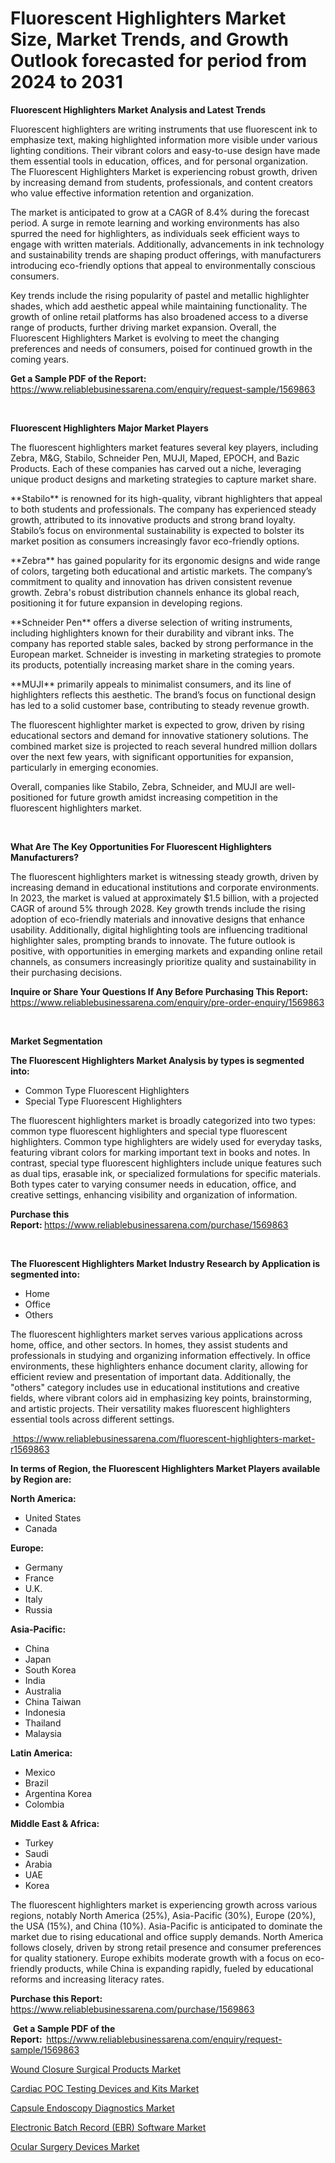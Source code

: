 <p><h1>Fluorescent Highlighters Market Size, Market Trends, and Growth Outlook forecasted for period from 2024 to 2031</h1></p><p><strong>Fluorescent Highlighters Market Analysis and Latest Trends</strong></p>
<p><p>Fluorescent highlighters are writing instruments that use fluorescent ink to emphasize text, making highlighted information more visible under various lighting conditions. Their vibrant colors and easy-to-use design have made them essential tools in education, offices, and for personal organization. The Fluorescent Highlighters Market is experiencing robust growth, driven by increasing demand from students, professionals, and content creators who value effective information retention and organization.</p><p>The market is anticipated to grow at a CAGR of 8.4% during the forecast period. A surge in remote learning and working environments has also spurred the need for highlighters, as individuals seek efficient ways to engage with written materials. Additionally, advancements in ink technology and sustainability trends are shaping product offerings, with manufacturers introducing eco-friendly options that appeal to environmentally conscious consumers.</p><p>Key trends include the rising popularity of pastel and metallic highlighter shades, which add aesthetic appeal while maintaining functionality. The growth of online retail platforms has also broadened access to a diverse range of products, further driving market expansion. Overall, the Fluorescent Highlighters Market is evolving to meet the changing preferences and needs of consumers, poised for continued growth in the coming years.</p></p>
<p><strong>Get a Sample PDF of the Report:&nbsp;</strong> <a href="https://www.reliablebusinessarena.com/enquiry/request-sample/1569863?utm_campaign=1560&utm_medium=2&utm_source=Github&utm_content=ia&utm_term=14102024&utm_id=fluorescent-highlighters">https://www.reliablebusinessarena.com/enquiry/request-sample/1569863</a></p>
<p>&nbsp;</p>
<p><strong>Fluorescent Highlighters Major Market Players</strong></p>
<p><p>The fluorescent highlighters market features several key players, including Zebra, M&G, Stabilo, Schneider Pen, MUJI, Maped, EPOCH, and Bazic Products. Each of these companies has carved out a niche, leveraging unique product designs and marketing strategies to capture market share.</p><p>**Stabilo** is renowned for its high-quality, vibrant highlighters that appeal to both students and professionals. The company has experienced steady growth, attributed to its innovative products and strong brand loyalty. Stabilo’s focus on environmental sustainability is expected to bolster its market position as consumers increasingly favor eco-friendly options.</p><p>**Zebra** has gained popularity for its ergonomic designs and wide range of colors, targeting both educational and artistic markets. The company’s commitment to quality and innovation has driven consistent revenue growth. Zebra's robust distribution channels enhance its global reach, positioning it for future expansion in developing regions.</p><p>**Schneider Pen** offers a diverse selection of writing instruments, including highlighters known for their durability and vibrant inks. The company has reported stable sales, backed by strong performance in the European market. Schneider is investing in marketing strategies to promote its products, potentially increasing market share in the coming years.</p><p>**MUJI** primarily appeals to minimalist consumers, and its line of highlighters reflects this aesthetic. The brand’s focus on functional design has led to a solid customer base, contributing to steady revenue growth.</p><p>The fluorescent highlighter market is expected to grow, driven by rising educational sectors and demand for innovative stationery solutions. The combined market size is projected to reach several hundred million dollars over the next few years, with significant opportunities for expansion, particularly in emerging economies.</p><p>Overall, companies like Stabilo, Zebra, Schneider, and MUJI are well-positioned for future growth amidst increasing competition in the fluorescent highlighters market.</p></p>
<p>&nbsp;</p>
<p><strong>What Are The Key Opportunities For Fluorescent Highlighters Manufacturers?</strong></p>
<p><p>The fluorescent highlighters market is witnessing steady growth, driven by increasing demand in educational institutions and corporate environments. In 2023, the market is valued at approximately $1.5 billion, with a projected CAGR of around 5% through 2028. Key growth trends include the rising adoption of eco-friendly materials and innovative designs that enhance usability. Additionally, digital highlighting tools are influencing traditional highlighter sales, prompting brands to innovate. The future outlook is positive, with opportunities in emerging markets and expanding online retail channels, as consumers increasingly prioritize quality and sustainability in their purchasing decisions.</p></p>
<p><strong>Inquire or Share Your Questions If Any Before Purchasing This Report:</strong> <a href="https://www.reliablebusinessarena.com/enquiry/pre-order-enquiry/1569863?utm_campaign=1560&utm_medium=2&utm_source=Github&utm_content=ia&utm_term=14102024&utm_id=fluorescent-highlighters">https://www.reliablebusinessarena.com/enquiry/pre-order-enquiry/1569863</a></p>
<p>&nbsp;</p>
<p><strong>Market Segmentation</strong></p>
<p><strong>The Fluorescent Highlighters Market Analysis by types is segmented into:</strong></p>
<p><ul><li>Common Type Fluorescent Highlighters</li><li>Special Type Fluorescent Highlighters</li></ul></p>
<p><p>The fluorescent highlighters market is broadly categorized into two types: common type fluorescent highlighters and special type fluorescent highlighters. Common type highlighters are widely used for everyday tasks, featuring vibrant colors for marking important text in books and notes. In contrast, special type fluorescent highlighters include unique features such as dual tips, erasable ink, or specialized formulations for specific materials. Both types cater to varying consumer needs in education, office, and creative settings, enhancing visibility and organization of information.</p></p>
<p><strong>Purchase this Report:&nbsp;</strong><a href="https://www.reliablebusinessarena.com/purchase/1569863?utm_campaign=1560&utm_medium=2&utm_source=Github&utm_content=ia&utm_term=14102024&utm_id=fluorescent-highlighters">https://www.reliablebusinessarena.com/purchase/1569863</a></p>
<p>&nbsp;</p>
<p><strong>The Fluorescent Highlighters Market Industry Research by Application is segmented into:</strong></p>
<p><ul><li>Home</li><li>Office</li><li>Others</li></ul></p>
<p><p>The fluorescent highlighters market serves various applications across home, office, and other sectors. In homes, they assist students and professionals in studying and organizing information effectively. In office environments, these highlighters enhance document clarity, allowing for efficient review and presentation of important data. Additionally, the "others" category includes use in educational institutions and creative fields, where vibrant colors aid in emphasizing key points, brainstorming, and artistic projects. Their versatility makes fluorescent highlighters essential tools across different settings.</p></p>
<p><a href="https://www.reliablebusinessarena.com/fluorescent-highlighters-market-r1569863?utm_campaign=1560&utm_medium=2&utm_source=Github&utm_content=ia&utm_term=14102024&utm_id=fluorescent-highlighters">&nbsp;https://www.reliablebusinessarena.com/fluorescent-highlighters-market-r1569863</a></p>
<p><strong>In terms of Region, the Fluorescent Highlighters Market Players available by Region are:</strong></p>
<p>
    <p> <strong> North America: </strong>
        <ul>
            <li>United States</li>
            <li>Canada</li>
        </ul>
        </p> 
    <p> <strong> Europe: </strong>
        <ul>
            <li>Germany</li>
            <li>France</li>
            <li>U.K.</li>
            <li>Italy</li>
            <li>Russia</li>
        </ul>
        </p> 
    <p> <strong> Asia-Pacific: </strong>
        <ul>
            <li>China</li>
            <li>Japan</li>
            <li>South Korea</li>
            <li>India</li>
            <li>Australia</li>
            <li>China Taiwan</li>
            <li>Indonesia</li>
            <li>Thailand</li>
            <li>Malaysia</li>
        </ul>
        </p> 
    <p> <strong> Latin America: </strong>
        <ul>
            <li>Mexico</li>
            <li>Brazil</li>
            <li>Argentina Korea</li>
            <li>Colombia</li>
        </ul>
        </p> 
    <p> <strong> Middle East & Africa: </strong>
        <ul>
            <li>Turkey</li>
            <li>Saudi</li>
            <li>Arabia</li>
            <li>UAE</li>
            <li>Korea</li>
        </ul>
    </p>
    </p>
<p><p>The fluorescent highlighters market is experiencing growth across various regions, notably North America (25%), Asia-Pacific (30%), Europe (20%), the USA (15%), and China (10%). Asia-Pacific is anticipated to dominate the market due to rising educational and office supply demands. North America follows closely, driven by strong retail presence and consumer preferences for quality stationery. Europe exhibits moderate growth with a focus on eco-friendly products, while China is expanding rapidly, fueled by educational reforms and increasing literacy rates.</p></p>
<p><strong>Purchase this Report: </strong><a href="https://www.reliablebusinessarena.com/purchase/1569863?utm_campaign=1560&utm_medium=2&utm_source=Github&utm_content=ia&utm_term=14102024&utm_id=fluorescent-highlighters">https://www.reliablebusinessarena.com/purchase/1569863</a></p>
<p>&nbsp;<strong>Get a Sample PDF of the Report:&nbsp;&nbsp;</strong><a href="https://www.reliablebusinessarena.com/enquiry/request-sample/1569863?utm_campaign=1560&utm_medium=2&utm_source=Github&utm_content=ia&utm_term=14102024&utm_id=fluorescent-highlighters">https://www.reliablebusinessarena.com/enquiry/request-sample/1569863</a></p>
<p><strong></strong></p>
<p><p><a href="https://www.linkedin.com/pulse/wound-closure-surgical-products-value-chain-analysis-from-9fphe?trk=public_post_embed_feed-article-content&utm_campaign=1560&utm_medium=2&utm_source=Github&utm_content=ia&utm_term=14102024&utm_id=fluorescent-highlighters">Wound Closure Surgical Products Market</a></p><p><a href="https://www.linkedin.com/pulse/cardiac-poc-testing-devices-kits-market-growth-segmentation-regional-i33ae?trk=public_post_embed_feed-article-content&utm_campaign=1560&utm_medium=2&utm_source=Github&utm_content=ia&utm_term=14102024&utm_id=fluorescent-highlighters">Cardiac POC Testing Devices and Kits Market</a></p><p><a href="https://www.linkedin.com/pulse/capsule-endoscopy-diagnostics-market-size-segmentation-trends-mxvve?trk=public_post_embed_feed-article-content&utm_campaign=1560&utm_medium=2&utm_source=Github&utm_content=ia&utm_term=14102024&utm_id=fluorescent-highlighters">Capsule Endoscopy Diagnostics Market</a></p><p><a href="https://www.linkedin.com/pulse/sustainability-trends-electronic-batch-record-ebr-software-y38de?trk=public_post_embed_feed-article-content&utm_campaign=1560&utm_medium=2&utm_source=Github&utm_content=ia&utm_term=14102024&utm_id=fluorescent-highlighters">Electronic Batch Record (EBR) Software Market</a></p><p><a href="https://www.linkedin.com/pulse/ocular-surgery-devices-market-opportunities-emerging-global-trends-gtvee?trk=public_post_embed_feed-article-content&utm_campaign=1560&utm_medium=2&utm_source=Github&utm_content=ia&utm_term=14102024&utm_id=fluorescent-highlighters">Ocular Surgery Devices Market</a></p></p>